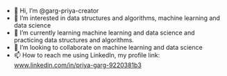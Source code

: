 - 👋 Hi, I’m @garg-priya-creator
- 👀 I’m interested in data structures and algorithms, machine learning and data science
- 🌱 I’m currently learning  machine learning and data science and practicing data structures and algorithms.
- 💞️ I’m looking to collaborate on machine learning and data science
- 📫 How to reach me using LinkedIn, my profile link: www.linkedin.com/in/priya-garg-9220381b3

<!---
garg-priya-creator/garg-priya-creator is a ✨ special ✨ repository because its `README.md` (this file) appears on your GitHub profile.
You can click the Preview link to take a look at your changes.
--->

